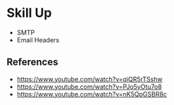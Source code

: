 # Skill Up
- SMTP
- Email Headers 

## References
- https://www.youtube.com/watch?v=qiQR5rTSshw
- https://www.youtube.com/watch?v=PJo5yOtu7o8
- https://www.youtube.com/watch?v=nK5QpGSBR8c